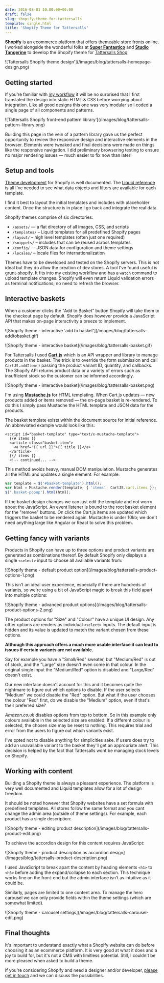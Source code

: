 ```yaml
---
date: 2016-08-01 10:00:00+00:00
draft: false
slug: shopify-theme-for-tattersalls
template: single.html
title: 'Shopify Theme for Tattersalls'
---
```


**Shopify** is an ecommerce platform that offers themeable store fronts online. I worked alongside the wonderful folks at [**Super Fantastico**](http://www.superfantastico.co.uk/) and [**Studio Tangerine**](http://studiotangerine.co.uk/) to develop the Shopify theme for [Tattersalls Shop](https://tattersalls.myshopify.com/).

<p class="post__image">![Tattersalls Shopify theme design'](/images/blog/tattersalls-homepage-design.png)</p>

## Getting started

If you're familiar with [my workflow](/2016/07/14/building-a-wordpress-theme/) it will be no surprised that I first translated the design into static HTML & CSS before worrying about integration. Like all good designs this one was very modular so I coded a single page of all components and patterns.

<p class="post__image">![Tattersalls Shopify front-end pattern library'](/images/blog/tattersalls-pattern-library.png)</p>

Building this page in the vein of a pattern library gave us the perfect opportunity to review the responsive design and interactive elements in the browser. Elements were tweaked and final decisions were made on things like the responsive navigation. I did preliminary browsering testing to ensure no major rendering issues — much easier to fix now than later!

## Setup and tools

[Theme development](https://help.shopify.com/themes/development/templates) for Shopify is well documented. The [Liquid reference](https://help.shopify.com/themes/liquid) is all I've needed to see what data objects and filters are available for each template.

I find it best to layout the initial templates and includes with placeholder content. Once the structure is in place I go back and integrate the real data.

Shopify themes comprise of six directories:

* `/assets/` — a flat directory of all images, CSS, and scripts
* `/templates/` – Liquid templates for all predefined Shopify pages
* `/layout/` – high level templates (often just one required)
* `/snippets/` – includes that can be reused across templates
* `/config/` — JSON data for configuration and theme settings
* `/locales/` – locale files for internationalization

Themes have to be developed and tested on the Shopify servers. This is not ideal but they do allow the creation of dev stores. A tool I've found useful is [grunt-shopify](https://github.com/wilr/grunt-shopify). It fits into my [existing workflow](/2016/07/12/new-origins/) and has a `watch` command to upload template changes. Shopify will even return Liquid validation errors as terminal notifications; no need to refresh the browser.

## Interactive baskets

When a customer clicks the "Add to Basket" button Shopify will take them to the checkout page by default. Shopify does however provide a JavaScript API that makes on-page interactivity a breeze to implement.

<p class="post__image">![Shopify theme - interactive 'add to basket'](/images/blog/tattersalls-addtobasket.gif)</p>

<p class="post__image">![Shopify theme - interactive basket](/images/blog/tattersalls-basket.gif)</p>

For Tattersalls I used [**Cart.js**](https://cartjs.org/) which is an API wrapper and library to manage products in the basket. The trick is to override the form submission and call `CartJS.addItem()` passing the product variant ID, quantity, and callbacks. The Shopify API returns product data or a variety of errors such as insufficient stock so the customer can be informed accordingly.

<p class="post__image">![Shopify theme - interactive basket](/images/blog/tattersalls-basket.png)</p>

I'm using [**Mustache.js**](https://github.com/janl/mustache.js) for HTML templating. When Cart.js updates — new products added or items removed — the on-page basket is re-rendered. To do this I simply pass Mustache the HTML template and JSON data for the products.

The basket template exists within the document source for initial reference. An abbreviated example would look like this:

```markup
<script id="basket-template" type="text/x-mustache-template">
  {{# items }}
  <article class="basket-item">
    <a href="{{ url }}">{{ title }}</a>
  </article>
  {{/ items }}
  <!-- continued... -->
```

This method avoids heavy, manual DOM manipulation. Mustache generates all the HTML and updates a single element. For example:

```javascript
var template = $('#basket-template').html();
var html = Mustache.render(template, { 'items': CartJS.cart.items });
$('.basket-popup').html(html);
```

If the basket design changes we can just edit the template and not worry about the JavaScript. An event listener is bound to the root basket element for the "remove" buttons. On click the Cart.js items are updated which triggers the basket to be rendered again. Mustache is under 10kb; we don't need anything large like Angular or React to solve this problem.

## Getting fancy with variants

Products in Shopify can have up to three options and product variants are generated as combinations thereof. By default Shopify only displays a single `<select>` input to choose all available variants from:

<p class="post__image">![Shopify theme - default product option](/images/blog/tattersalls-product-options-1.png)</p>

This isn't an ideal user experience, especially if there are hundreds of variants, so we're using a bit of JavaScript magic to break this field apart into multiple options:

<p class="post__image">![Shopify theme - advanced product options](/images/blog/tattersalls-product-options-2.png)</p>

The product options for "Size" and "Colour" have a unique UI design. Any other options are renders as individual `<select>` inputs. The default input is hidden and its value is updated to match the variant chosen from these options.

**Although this approach offers a much more usable interface it can lead to issues if certain variants are not available.**

Say for example you have a "Small/Red" sweater, but "Medium/Red" is out of stock, and the "Large" size doesn't even come in that colour. In the original single input the "Medium/Red" option is disabled and "Large/Red" doesn't exist.

Our new interface doesn't account for this and it becomes quite the nightmare to figure out which options to disable. If the user selects "Medium" we could disable the "Red" option. But what if the user chooses the colour "Red" first, do we disable the "Medium" option, even if that's their preferred size?

*Amazon.co.uk* disables options from top to bottom. So in this example only colours available in the selected size are enabled. If a different colour is selected, the chosen size may be reset to nothing. This requires trial and error from the users to figure out which variants exist.

I've opted not to disable anything for simplicities sake. If users does try to add an unavailable variant to the basket they'll get an appropriate alert. This decision is helped by the fact that Tattersalls wont be managing stock levels on Shopify.

## Working with content

Building a Shopify theme is always a pleasant experience. The platform is very well documented and Liquid templates allow for a lot of design freedom.

It should be noted however that Shopify websites have a set formula with predefined templates. All stores follow the same format and you cant change the admin area (outside of theme settings). For example, each product has a single description:

<p class="post__image">![Shopify theme - editing product description](/images/blog/tattersalls-product-edit.png)</p>

To achieve the accordion design for this content requires JavaScript:

<p class="post__image">![Shopify theme - product description as accordion design](/images/blog/tattersalls-product-description.png)</p>

I used JavaScript to break apart the content by heading elements `<h1>` to `<h6>` before adding the expand/collapse to each section. This technique works fine on the front-end but the admin interface isn't as intuitive as it could be.

Similarly, pages are limited to one content area. To manage the hero carousel we can only provide fields within the theme settings (which are somewhat limited).

<p class="post__image">![Shopify theme - carousel settings](/images/blog/tattersalls-carousel-edit.png)</p>

## Final thoughts

It's important to understand exactly what a Shopify website can do before choosing it as an ecommerce platform. It is very good at what it does and a joy to build for, but it's not a CMS with limitless potential. Still, I couldn't be more pleased when asked to build a theme.

If you're considering Shopify and need a designer and/or developer, [please get in touch](/contact/) and we can discuss the possibilities.
